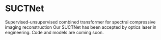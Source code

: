 # SUCTNet
Supervised-unsupervised combined transformer for spectral compressive imaging reconstruction
Our SUCTNet has been accepted by optics laser in engineering. Code and models are coming soon.
